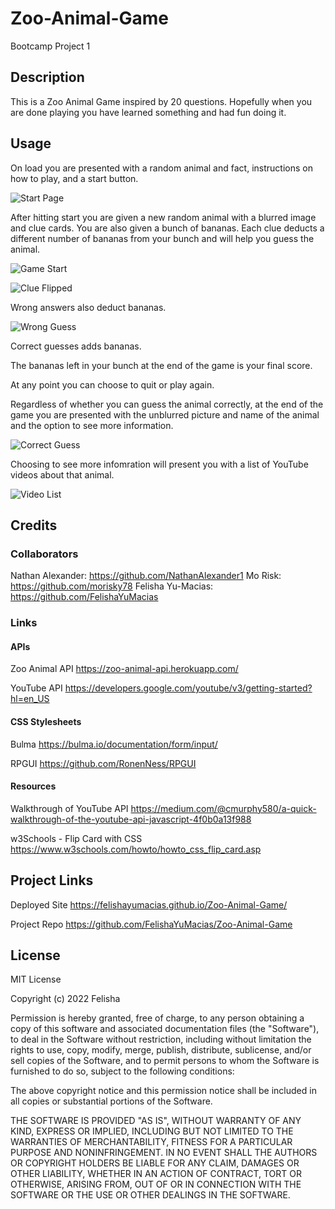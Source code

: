 # Zoo-Animal-Game
Bootcamp Project 1

## Description

This is a Zoo Animal Game inspired by 20 questions. Hopefully when you are done playing you have learned something and had fun doing it.

## Usage

On load you are presented with a random animal and fact, instructions on how to play, and a start button.

![Start Page](./assets/images/start-page-screenshot.png)

After hitting start you are given a new random animal with a blurred image and clue cards. You are also given a bunch of bananas. Each clue deducts a different number of bananas from your bunch and will help you guess the animal.

![Game Start](./assets/images/game-load-screenshot.png)

![Clue Flipped](./assets/images/clue-flipped-screenshot.png)

Wrong answers also deduct bananas.

![Wrong Guess](./assets/images/wrong-guess-screenshot.png)

Correct guesses adds bananas. 


The bananas left in your bunch at the end of the game is your final score.

At any point you can choose to quit or play again.

Regardless of whether you can guess the animal correctly, at the end of the game you are presented with the unblurred picture and name of the animal and the option to see more information.

![Correct Guess](./assets/images/correct-guess-screenshot.png)

Choosing to see more infomration will present you with a list of YouTube videos about that animal.

![Video List](./assets/images/related-videos-screenshot.png)

## Credits

### Collaborators

Nathan Alexander: https://github.com/NathanAlexander1
Mo Risk: https://github.com/morisky78
Felisha Yu-Macias: https://github.com/FelishaYuMacias

### Links

#### APIs
Zoo Animal API
https://zoo-animal-api.herokuapp.com/

YouTube API
https://developers.google.com/youtube/v3/getting-started?hl=en_US

#### CSS Stylesheets
Bulma
https://bulma.io/documentation/form/input/

RPGUI
https://github.com/RonenNess/RPGUI

#### Resources

Walkthrough of YouTube API
https://medium.com/@cmurphy580/a-quick-walkthrough-of-the-youtube-api-javascript-4f0b0a13f988

w3Schools - Flip Card with CSS
https://www.w3schools.com/howto/howto_css_flip_card.asp

## Project Links

Deployed Site
https://felishayumacias.github.io/Zoo-Animal-Game/

Project Repo
https://github.com/FelishaYuMacias/Zoo-Animal-Game

## License

MIT License

Copyright (c) 2022 Felisha

Permission is hereby granted, free of charge, to any person obtaining a copy
of this software and associated documentation files (the "Software"), to deal
in the Software without restriction, including without limitation the rights
to use, copy, modify, merge, publish, distribute, sublicense, and/or sell
copies of the Software, and to permit persons to whom the Software is
furnished to do so, subject to the following conditions:

The above copyright notice and this permission notice shall be included in all
copies or substantial portions of the Software.

THE SOFTWARE IS PROVIDED "AS IS", WITHOUT WARRANTY OF ANY KIND, EXPRESS OR
IMPLIED, INCLUDING BUT NOT LIMITED TO THE WARRANTIES OF MERCHANTABILITY,
FITNESS FOR A PARTICULAR PURPOSE AND NONINFRINGEMENT. IN NO EVENT SHALL THE
AUTHORS OR COPYRIGHT HOLDERS BE LIABLE FOR ANY CLAIM, DAMAGES OR OTHER
LIABILITY, WHETHER IN AN ACTION OF CONTRACT, TORT OR OTHERWISE, ARISING FROM,
OUT OF OR IN CONNECTION WITH THE SOFTWARE OR THE USE OR OTHER DEALINGS IN THE
SOFTWARE.


